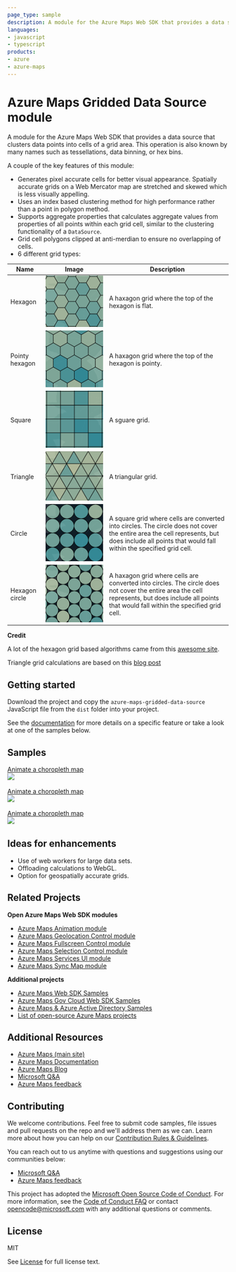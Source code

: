 ```yaml
---
page_type: sample
description: A module for the Azure Maps Web SDK that provides a data source that clusters data points into cells of a grid area.
languages:
- javascript
- typescript
products:
- azure
- azure-maps
---
```


# Azure Maps Gridded Data Source module

A module for the Azure Maps Web SDK that provides a data source that clusters data points into cells of a grid area.
This operation is also known by many names such as tessellations, data binning, or hex bins. 

A couple of the key features of this module:

- Generates pixel accurate cells for better visual appearance. Spatially accurate grids on a Web Mercator map are stretched and skewed which is less visually appelling. 
- Uses an index based clustering method for high performance rather than a point in polygon method.
- Supports aggregate properties that calculates aggregate values from properties of all points within each grid cell, similar to the clustering functionality of a `DataSource`.
- Grid cell polygons clipped at anti-merdian to ensure no overlapping of cells.
- 6 different grid types:

| Name | Image | Description | 
|-------|------|-------------|
| Hexagon | ![hexagon grid](https://github.com/Azure-Samples/azure-maps-gridded-data-source/blob/main/docs/images/hexagon.png) | A haxagon grid where the top of the hexagon is flat. |
| Pointy hexagon | ![pointy hexagon grid](https://github.com/Azure-Samples/azure-maps-gridded-data-source/blob/main/docs/images/pointyhexagon.png) | A haxagon grid where the top of the hexagon is pointy. |
| Square | ![square grid](https://github.com/Azure-Samples/azure-maps-gridded-data-source/blob/main/docs/images/square.png) | A sguare grid. |
| Triangle | ![triangle grid](https://github.com/Azure-Samples/azure-maps-gridded-data-source/blob/main/docs/images/triangle.png) | A triangular grid. |
| Circle | ![circle grid](https://github.com/Azure-Samples/azure-maps-gridded-data-source/blob/main/docs/images/circle.png) | A square grid where cells are converted into circles. The circle does not cover the entire area the cell represents, but does include all points that would fall within the specified grid cell. |
| Hexagon circle  | ![hexagon circle grid](https://github.com/Azure-Samples/azure-maps-gridded-data-source/blob/main/docs/images/hexcircle.png) | A haxagon grid where cells are converted into circles. The circle does not cover the entire area the cell represents, but does include all points that would fall within the specified grid cell. |

**Credit**

A lot of the hexagon grid based algorithms came from this [awesome site](https://www.redblobgames.com/grids/hexagons/).

Triangle grid calculations are based on this [blog post](http://csharphelper.com/blog/2015/10/draw-a-triangular-grid-in-c/)

## Getting started

Download the project and copy the `azure-maps-gridded-data-source` JavaScript file from the `dist` folder into your project. 

See the [documentation](https://github.com/Azure-Samples/azure-maps-gridded-data-source/tree/main/docs) for more details on a specific feature or take a look at one of the samples below.

## Samples

[Animate a choropleth map](https://azuremapscodesamples.azurewebsites.net/index.html?sample=Extruded%20gridded%20data%20source)
<br/>[<img src="https://github.com/Azure-Samples/AzureMapsCodeSamples/raw/master/AzureMapsCodeSamples/SiteResources/screenshots/Extruded-gridded-data-source.jpg" height="200px">](https://azuremapscodesamples.azurewebsites.net/index.html?sample=Extruded%20gridded%20data%20source)

[Animate a choropleth map](https://azuremapscodesamples.azurewebsites.net/index.html?sample=Show%20points%20of%20gridded%20data%20source)
<br/>[<img src="https://github.com/Azure-Samples/AzureMapsCodeSamples/raw/master/AzureMapsCodeSamples/SiteResources/screenshots/Show-points-of-gridded-data-source.jpg" height="200px">](https://azuremapscodesamples.azurewebsites.net/index.html?sample=Show%20points%20of%20gridded%20data%20source)

[Animate a choropleth map](https://azuremapscodesamples.azurewebsites.net/index.html?sample=Gridded%20data%20source%20options)
<br/>[<img src="https://github.com/Azure-Samples/AzureMapsCodeSamples/raw/master/AzureMapsCodeSamples/SiteResources/screenshots/Gridded-data-source-options.jpg" height="200px">](https://azuremapscodesamples.azurewebsites.net/index.html?sample=Gridded%20data%20source%20options)

## Ideas for enhancements

- Use of web workers for large data sets.
- Offloading calculations to WebGL.
- Option for geospatially accurate grids.

## Related Projects

**Open Azure Maps Web SDK modules**

* [Azure Maps Animation module](https://github.com/Azure-Samples/azure-maps-animations)
* [Azure Maps Geolocation Control module](https://github.com/Azure-Samples/azure-maps-geolocation-control)
* [Azure Maps Fullscreen Control module](https://github.com/Azure-Samples/azure-maps-fullscreen-control)
* [Azure Maps Selection Control module](https://github.com/Azure-Samples/azure-maps-selection-control)
* [Azure Maps Services UI module](https://github.com/Azure-Samples/azure-maps-services-ui)
* [Azure Maps Sync Map module](https://github.com/Azure-Samples/azure-maps-sync-maps)

**Additional projects**

* [Azure Maps Web SDK Samples](https://github.com/Azure-Samples/AzureMapsCodeSamples)
* [Azure Maps Gov Cloud Web SDK Samples](https://github.com/Azure-Samples/AzureMapsGovCloudCodeSamples)
* [Azure Maps & Azure Active Directory Samples](https://github.com/Azure-Samples/Azure-Maps-AzureAD-Samples)
* [List of open-source Azure Maps projects](https://github.com/microsoft/Maps/blob/master/AzureMaps.md)

## Additional Resources

* [Azure Maps (main site)](https://azure.com/maps)
* [Azure Maps Documentation](https://docs.microsoft.com/azure/azure-maps/index)
* [Azure Maps Blog](https://azure.microsoft.com/blog/topics/azure-maps/)
* [Microsoft Q&A](https://docs.microsoft.com/answers/topics/azure-maps.html)
* [Azure Maps feedback](https://feedback.azure.com/forums/909172-azure-maps)

## Contributing

We welcome contributions. Feel free to submit code samples, file issues and pull requests on the repo and we'll address them as we can. 
Learn more about how you can help on our [Contribution Rules & Guidelines](https://github.com/Azure-Samples/azure-maps-gridded-data-source/blob/master/CONTRIBUTING.md). 

You can reach out to us anytime with questions and suggestions using our communities below:
* [Microsoft Q&A](https://docs.microsoft.com/answers/topics/azure-maps.html)
* [Azure Maps feedback](https://feedback.azure.com/forums/909172-azure-maps)

This project has adopted the [Microsoft Open Source Code of Conduct](https://opensource.microsoft.com/codeofconduct/). 
For more information, see the [Code of Conduct FAQ](https://opensource.microsoft.com/codeofconduct/faq/) or 
contact [opencode@microsoft.com](mailto:opencode@microsoft.com) with any additional questions or comments.

## License

MIT
 
See [License](https://github.com/Azure-Samples/azure-maps-gridded-data-source/blob/master/LICENSE.md) for full license text.
